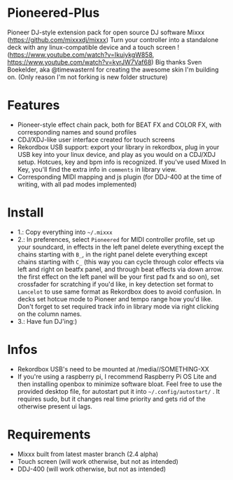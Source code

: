 # Pioneered-Plus
Pioneer DJ-style extension pack for open source DJ software Mixxx (https://github.com/mixxxdj/mixxx)
Turn your controller into a standalone deck with any linux-compatible device and a touch screen !
(https://www.youtube.com/watch?v=IkuiykgW858, https://www.youtube.com/watch?v=kyrJW7Vaf68)
Big thanks Sven Boekelder, aka @timewasternl for creating the awesome skin I'm building on.
(Only reason I'm not forking is new folder structure)

# Features
* Pioneer-style effect chain pack, both for BEAT FX and COLOR FX, with corresponding names and sound profiles
* CDJ/XDJ-like user interface created for touch screens
* Rekordbox USB support: export your library in rekordbox, plug in your USB key into your linux device, and play as you would on a CDJ/XDJ setup. Hotcues, key and bpm info is recognized. If you've used Mixed In Key, you'll find the extra info in `comments` in library view.
* Corresponding MIDI mapping and js plugin (for DDJ-400 at the time of writing, with all pad modes implemented)

# Install
* 1.: Copy everything into `~/.mixxx`
* 2.: In preferences, select `Pioneered` for MIDI controller profile, set up your soundcard, in effects in the left panel delete everything except the chains starting with `B_`, in the right panel delete everything except chains starting with `C_` (this way you can cycle through color effects via left and right on beatfx panel, and through beat effects via down arrow. the first effect on the left panel will be your first pad fx and so on), set crossfader for scratching if you'd like, in key detection set format to `Lancelot` to use same format as Rekordbox does to avoid confusion. In decks set hotcue mode to Pioneer and tempo range how you'd like. Don't forget to set required track info in library mode via right clicking on the column names.
* 3.: Have fun DJ'ing:)

# Infos
* Rekordbox USB's need to be mounted at /media/<username>/SOMETHING-XX
* If you're using a raspberry pi, I recommend Raspberry Pi OS Lite and then installing openbox to minimize software bloat. Feel free to use the provided desktop file, for autostart put it into `~/.config/autostart/` . It requires sudo, but it changes real time priority and gets rid of the otherwise present ui lags. 

# Requirements
* Mixxx built from latest master branch (2.4 alpha)
* Touch screen (will work otherwise, but not as intended)
* DDJ-400 (will work otherwise, but not as intended)
